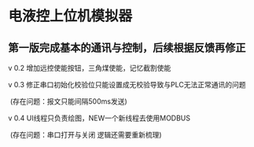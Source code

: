 # 电液控上位机模拟器

## 第一版完成基本的通讯与控制，后续根据反馈再修正

v 0.2 增加远控使能按钮，三角煤使能，记忆截割使能

v 0.3 修正串口初始化校验位只能设置成无校验导致与PLC无法正常通讯的问题

​         (存在问题：报文只能间隔500ms发送)

v 0.4 UI线程只负责绘图，NEW一个新线程去使用MODBUS

​        (存在问题：串口打开与关闭 逻辑还需要重新梳理)